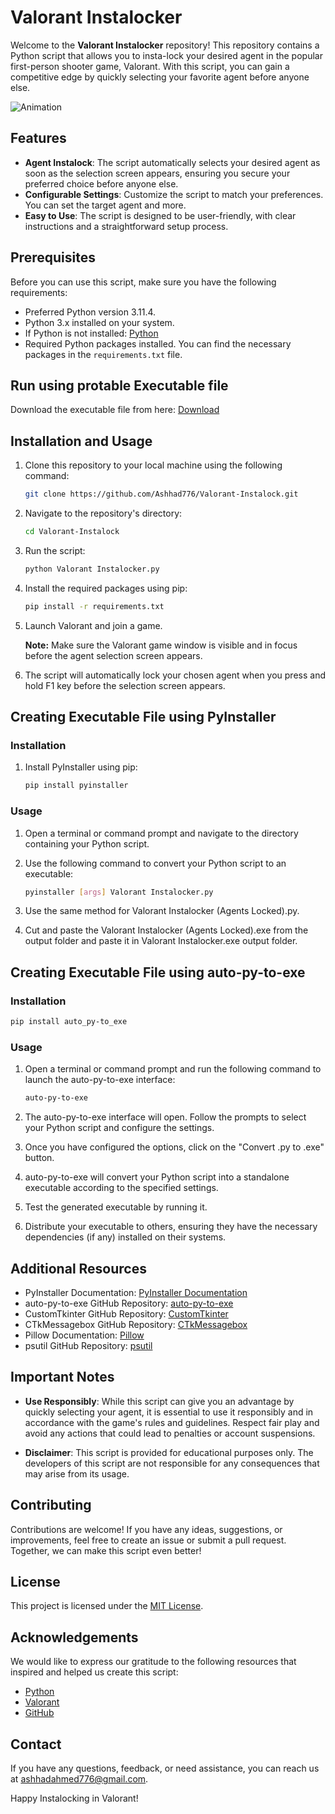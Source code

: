 # Valorant Instalocker

Welcome to the **Valorant Instalocker** repository! This repository contains a Python script that allows you to insta-lock your desired agent in the popular first-person shooter game, Valorant. With this script, you can gain a competitive edge by quickly selecting your favorite agent before anyone else.

![Animation](https://github.com/Ashhad776/Valorant-Instalocker/assets/58696726/90581733-3be4-4993-a568-ada46988fcd7)

## Features

- **Agent Instalock**: The script automatically selects your desired agent as soon as the selection screen appears, ensuring you secure your preferred choice before anyone else.
- **Configurable Settings**: Customize the script to match your preferences. You can set the target agent and more.
- **Easy to Use**: The script is designed to be user-friendly, with clear instructions and a straightforward setup process.

## Prerequisites

Before you can use this script, make sure you have the following requirements:

- Preferred Python version 3.11.4.
- Python 3.x installed on your system.
- If Python is not installed: [Python](https://www.python.org/downloads/release/python-3114/)
- Required Python packages installed. You can find the necessary packages in the `requirements.txt` file.

## Run using protable Executable file

Download the executable file from here: [Download](https://mega.nz/file/YLwHzToT#gC4maH2J7lIKZa1e3u18PqVTtLARnHF3yN9v6ZRogkc)

## Installation and Usage

1. Clone this repository to your local machine using the following command:

   ```bash
   git clone https://github.com/Ashhad776/Valorant-Instalock.git
   ```

2. Navigate to the repository's directory:

   ```bash
   cd Valorant-Instalock
   ```
3. Run the script:

   ```bash
   python Valorant Instalocker.py
   ```
   
4. Install the required packages using pip:

   ```bash
   pip install -r requirements.txt
   ```
   
5. Launch Valorant and join a game.

   **Note:** Make sure the Valorant game window is visible and in focus before the agent selection screen appears.

6. The script will automatically lock your chosen agent when you press and hold F1 key before the selection screen appears.

## Creating Executable File using PyInstaller

### Installation

1. Install PyInstaller using pip:

   ```bash
   pip install pyinstaller
   ```
### Usage

1. Open a terminal or command prompt and navigate to the directory containing your Python script.

2. Use the following command to convert your Python script to an executable:

   ```bash
   pyinstaller [args] Valorant Instalocker.py
   ```
3. Use the same method for Valorant Instalocker (Agents Locked).py.

4. Cut and paste the Valorant Instalocker (Agents Locked).exe from the output folder and paste it in Valorant Instalocker.exe output folder.

## Creating Executable File using auto-py-to-exe

### Installation

   ```bash
   pip install auto_py-to_exe
   ```
### Usage

1. Open a terminal or command prompt and run the following command to launch the auto-py-to-exe interface:

   ```bash
   auto-py-to-exe
   ```

2. The auto-py-to-exe interface will open. Follow the prompts to select your Python script and configure the settings.

3. Once you have configured the options, click on the "Convert .py to .exe" button.

4. auto-py-to-exe will convert your Python script into a standalone executable according to the specified settings.

5. Test the generated executable by running it.

6. Distribute your executable to others, ensuring they have the necessary dependencies (if any) installed on their systems.

## Additional Resources

- PyInstaller Documentation: [PyInstaller Documentation](https://pyinstaller.readthedocs.io/en/stable/)
- auto-py-to-exe GitHub Repository: [auto-py-to-exe](https://github.com/brentvollebregt/auto-py-to-exe)
- CustomTkinter GitHub Repository: [CustomTkinter](https://github.com/TomSchimansky/CustomTkinter)
- CTkMessagebox GitHub Repository: [CTkMessagebox](https://github.com/Akascape/CTkMessagebox)
- Pillow Documentation: [Pillow](https://pillow.readthedocs.io/en/stable)
- psutil GitHub Repository: [psutil](https://github.com/giampaolo/psutil)

## Important Notes

- **Use Responsibly**: While this script can give you an advantage by quickly selecting your agent, it is essential to use it responsibly and in accordance with the game's rules and guidelines. Respect fair play and avoid any actions that could lead to penalties or account suspensions.

- **Disclaimer**: This script is provided for educational purposes only. The developers of this script are not responsible for any consequences that may arise from its usage.

## Contributing

Contributions are welcome! If you have any ideas, suggestions, or improvements, feel free to create an issue or submit a pull request. Together, we can make this script even better!

## License

This project is licensed under the [MIT License](LICENSE).

## Acknowledgements

We would like to express our gratitude to the following resources that inspired and helped us create this script:

- [Python](https://www.python.org/)
- [Valorant](https://playvalorant.com/)
- [GitHub](https://github.com/)

## Contact

If you have any questions, feedback, or need assistance, you can reach us at [ashhadahmed776@gmail.com](mailto:ashhadahmed776@gmail.com).

Happy Instalocking in Valorant!

